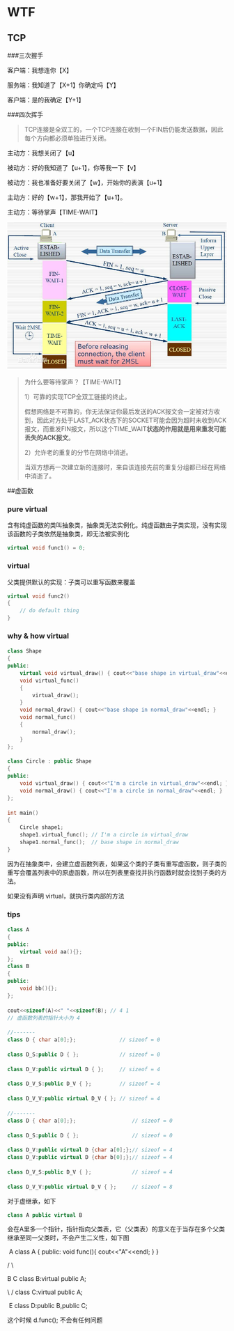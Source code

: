 # WTF

## TCP

###三次握手

客户端：我想连你【X】

服务端：我知道了【X+1】你确定吗【Y】

客户端：是的我确定【Y+1】

###四次挥手

> TCP连接是全双工的，一个TCP连接在收到一个FIN后仍能发送数据，因此每个方向都必须单独进行关闭。

主动方：我想关闭了【u】

被动方：好的我知道了【u+1】，你等我一下【v】

被动方：我也准备好要关闭了【w】，开始你的表演【u+1】

主动方：好的【w+1】，那我开始了【u+1】。

主动方：等待掌声【TIME-WAIT】

![img](assets/TCP-4-bye.jpg)

> 为什么要等待掌声？【TIME-WAIT】
>
> 1）可靠的实现TCP全双工链接的终止。
>
> 假想网络是不可靠的，你无法保证你最后发送的ACK报文会一定被对方收到，因此对方处于LAST_ACK状态下的SOCKET可能会因为超时未收到ACK报文，而重发FIN报文，所以这个TIME_WAIT**状态的作用就是用来重发可能丢失的ACK报文**。
>
>  2）允许老的重复的分节在网络中消逝。
>
> 当双方想再一次建立新的连接时，来自该连接先前的重复分组都已经在网络中消逝了。

##虚函数

### pure virtual

含有纯虚函数的类叫抽象类，抽象类无法实例化。纯虚函数由子类实现，没有实现该函数的子类依然是抽象类，即无法被实例化

```c++
virtual void func1() = 0;
```

### virtual

父类提供默认的实现：子类可以重写函数来覆盖

```c++
virtual void func2()
{
    // do default thing
}
```

### why & how virtual

```c++
class Shape
{
public:
    virtual void virtual_draw() { cout<<"base shape in virtual_draw"<<endl; }
    void virtual_func()
    {
        virtual_draw();
    }
    void normal_draw() { cout<<"base shape in normal_draw"<<endl; }
    void normal_func()
    {
        normal_draw();
    }
};

class Circle : public Shape
{
public:
    void virtual_draw() { cout<<"I'm a circle in virtual_draw"<<endl; }
    void normal_draw() { cout<<"I'm a circle in normal_draw"<<endl; }
};

int main()
{
    Circle shape1;
    shape1.virtual_func(); // I'm a circle in virtual_draw
    shape1.normal_func();  // base shape in normal_draw
}
```

因为在抽象类中，会建立虚函数列表，如果这个类的子类有重写虚函数，则子类的重写会覆盖列表中的原虚函数，所以在列表里查找并执行函数时就会找到子类的方法。

如果没有声明 virtual，就执行类内部的方法

### tips

```c++
class A
{
public:
    virtual void aa(){};
};
class B
{
public:
    void bb(){};
};

cout<<sizeof(A)<<" "<<sizeof(B); // 4 1
// 虚函数列表的指针大小为 4

//-------
class D { char a[0];};				// sizeof = 0

class D_S:public D { };				// sizeof = 0

class D_V:public virtual D { };		// sizeof = 4

class D_V_S:public D_V { };			// sizeof = 4

class D_V_V:public virtual D_V { };	// sizeof = 4

//-------
class D { char a[0];};					// sizeof = 0

class D_S:public D { };					// sizeof = 0

class D_V:public virtual D {char a[0];};// sizeof = 4
class D_V:public virtual D {char b[0];};// sizeof = 4

class D_V_S:public D_V { };				// sizeof = 4

class D_V_V:public virtual D_V { };		// sizeof = 8
```

对于虚继承，如下

```c++
class A public virtual B
```

会在A里多一个指针，指针指向父类表，它（父类表）的意义在于当存在多个父类继承至同一父类时，不会产生二义性，如下图

​      A         class A { public: void func(){ cout<<"A"<<endl; } }

   /      \

 B        C    class B:virtual public A;

   \      /      class C:virtual public A;

​      E          class D:public B,public C;

这个时候 d.func(); 不会有任何问题